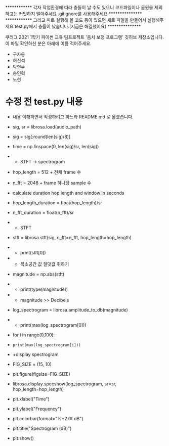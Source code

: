 
************ 각자 작업환경에 따라 충돌이 날 수도 있으니 코드파일이나 음원을 제외하고는 커밋하지 말아주세요 .gitignore를 사용해주세요 ***************
************ 그리고 따로 실행해 볼 코드 등이 있으면 새로 파일을 만들어서 실행해주세요 test.py에서 충돌이 났습니다.(지금은 해결했어요) ***************

쿠러그 2021 1학기 파이썬 교육 팀프로젝트 '음치 보정 프로그램' 깃허브 저장소입니다.  
이 파일 확인하신 분은 아래에 이름 적어주세요.

- 구자웅
- 허진석
- 박연수
- 송인혁
- 노현

# 수정 전 test.py 내용 

+ 내용 이해하면서 작성하려고 하느라 README.md 로 옮겼습니다.
+ sig, sr = librosa.load(audio_path)
+ sig = sig[:round(len(sig)/8)]

+ time = np.linspace(0, len(sig)/sr, len(sig))

+ + STFT -> spectrogram
+ hop_length = 512  + 전체 frame 수
+ n_fft = 2048  + frame 하나당 sample 수

+ calculate duration hop length and window in seconds
+ hop_length_duration = float(hop_length)/sr
+ n_fft_duration = float(n_fft)/sr

+ + STFT
+ stft = librosa.stft(sig, n_fft=n_fft, hop_length=hop_length)
+ + print(stft[0])
+ + 복소공간 값 절댓값 취하기
+ magnitude = np.abs(stft)
+ + print(type(magnitude))
+ + magnitude >> Decibels
+ log_spectrogram = librosa.amplitude_to_db(magnitude)
+ + print(max(log_spectrogram[0]))


+ for i in range(0,100):
+     print(max(log_spectrogram[i]))

+ +display spectrogram
+ FIG_SIZE = (15, 10)
+ plt.figure(figsize=FIG_SIZE)
+ librosa.display.specshow(log_spectrogram, sr=sr, hop_length=hop_length)
+ plt.xlabel("Time")
+ plt.ylabel("Frequency")
+ plt.colorbar(format="%+2.0f dB")
+ plt.title("Spectrogram (dB)")
+ plt.show()

